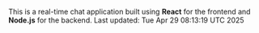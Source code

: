 This is a real-time chat application built using **React** for the frontend and **Node.js** for the backend.
Last updated: Tue Apr 29 08:13:19 UTC 2025
